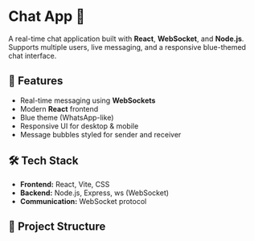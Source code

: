 # Chat App 💬

A real-time chat application built with **React**, **WebSocket**, and **Node.js**.  
Supports multiple users, live messaging, and a responsive blue-themed chat interface.

## 🚀 Features
- Real-time messaging using **WebSockets**
- Modern **React** frontend
- Blue theme (WhatsApp-like)
- Responsive UI for desktop & mobile
- Message bubbles styled for sender and receiver

## 🛠 Tech Stack
- **Frontend:** React, Vite, CSS
- **Backend:** Node.js, Express, ws (WebSocket)
- **Communication:** WebSocket protocol

## 📂 Project Structure
